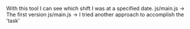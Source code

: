 With this tool I can see which shift I was at a specified date.
js/main.js -> The first version
js/main.js -> I tried another approach to accomplish the 'task'
